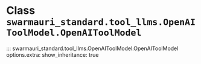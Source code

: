 # Class `swarmauri_standard.tool_llms.OpenAIToolModel.OpenAIToolModel`

::: swarmauri_standard.tool_llms.OpenAIToolModel.OpenAIToolModel
    options.extra:
      show_inheritance: true

